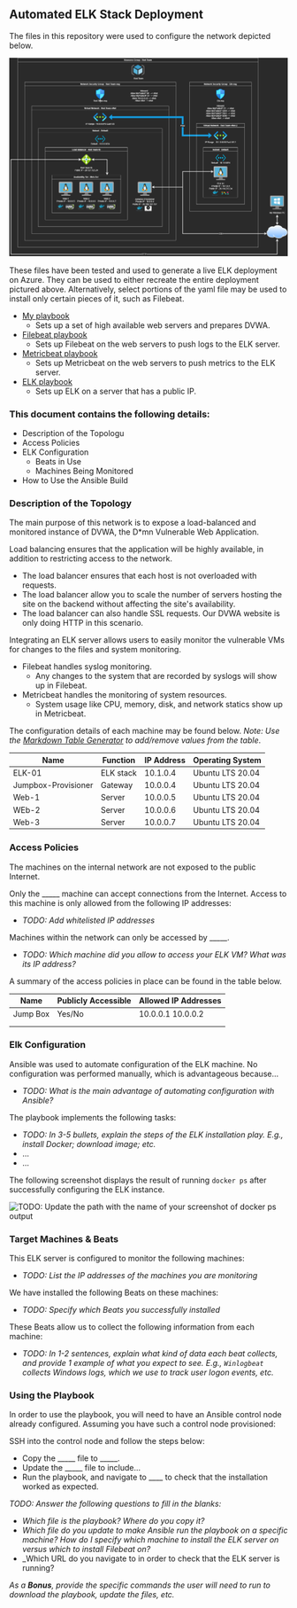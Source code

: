 ## Automated ELK Stack Deployment

The files in this repository were used to configure the network depicted below.

![Unit 13 Diagram](Diagrams/Unit-13-Diagram.png "Unit 13 Diagram")

These files have been tested and used to generate a live ELK deployment on Azure. They can be used to either recreate the entire deployment pictured above. Alternatively, select portions of the yaml file may be used to install only certain pieces of it, such as Filebeat.

  - [My playbook](/Ansible/my-playbook.yml)
    - Sets up a set of high available web servers and prepares DVWA.
  - [Filebeat playbook](/Ansible/filebeat-playbook.yml)
    - Sets up Filebeat on the web servers to push logs to the ELK server.
  - [Metricbeat playbook](/Ansible/metricbeat-playbook.yml)
    - Sets up Metricbeat on the web servers to push metrics to the ELK server.
  - [ELK playbook](/Ansible/elk-playbook.yml)
    - Sets up ELK on a server that has a public IP.


### This document contains the following details:
- Description of the Topologu
- Access Policies
- ELK Configuration
  - Beats in Use
  - Machines Being Monitored
- How to Use the Ansible Build


### Description of the Topology

The main purpose of this network is to expose a load-balanced and monitored instance of DVWA, the D*mn Vulnerable Web Application.

Load balancing ensures that the application will be highly available, in addition to restricting access to the network.
- The load balancer ensures that each host is not overloaded with requests.
- The load balancer allow you to scale the number of servers hosting the site on the backend without affecting the site's availability. 
- The load balancer can also handle SSL requests. Our DVWA website is only doing HTTP in this scenario.

Integrating an ELK server allows users to easily monitor the vulnerable VMs for changes to the files and system monitoring.
- Filebeat handles syslog monitoring.
  - Any changes to the system that are recorded by syslogs will show up in Filebeat.
- Metricbeat handles the monitoring of system resources.
  - System usage like CPU, memory, disk, and network statics show up in Metricbeat.

The configuration details of each machine may be found below.
_Note: Use the [Markdown Table Generator](http://www.tablesgenerator.com/markdown_tables) to add/remove values from the table_.

| Name                | Function | IP Address | Operating System |
|---------------------|----------|------------|------------------|
| ELK-01              | ELK stack | 10.1.0.4  | Ubuntu LTS 20.04 |
| Jumpbox-Provisioner | Gateway  | 10.0.0.4   | Ubuntu LTS 20.04 |
| Web-1               | Server   | 10.0.0.5   | Ubuntu LTS 20.04 |
| WEb-2               | Server   | 10.0.0.6   | Ubuntu LTS 20.04 |
| Web-3               | Server   | 10.0.0.7   | Ubuntu LTS 20.04 |


### Access Policies

The machines on the internal network are not exposed to the public Internet. 

Only the _____ machine can accept connections from the Internet. Access to this machine is only allowed from the following IP addresses:
- _TODO: Add whitelisted IP addresses_

Machines within the network can only be accessed by _____.
- _TODO: Which machine did you allow to access your ELK VM? What was its IP address?_

A summary of the access policies in place can be found in the table below.

| Name     | Publicly Accessible | Allowed IP Addresses |
|----------|---------------------|----------------------|
| Jump Box | Yes/No              | 10.0.0.1 10.0.0.2    |
|          |                     |                      |
|          |                     |                      |


### Elk Configuration

Ansible was used to automate configuration of the ELK machine. No configuration was performed manually, which is advantageous because...
- _TODO: What is the main advantage of automating configuration with Ansible?_

The playbook implements the following tasks:
- _TODO: In 3-5 bullets, explain the steps of the ELK installation play. E.g., install Docker; download image; etc._
- ...
- ...

The following screenshot displays the result of running `docker ps` after successfully configuring the ELK instance.

![TODO: Update the path with the name of your screenshot of docker ps output](Images/docker_ps_output.png)


### Target Machines & Beats
This ELK server is configured to monitor the following machines:
- _TODO: List the IP addresses of the machines you are monitoring_

We have installed the following Beats on these machines:
- _TODO: Specify which Beats you successfully installed_

These Beats allow us to collect the following information from each machine:
- _TODO: In 1-2 sentences, explain what kind of data each beat collects, and provide 1 example of what you expect to see. E.g., `Winlogbeat` collects Windows logs, which we use to track user logon events, etc._


### Using the Playbook
In order to use the playbook, you will need to have an Ansible control node already configured. Assuming you have such a control node provisioned: 

SSH into the control node and follow the steps below:
- Copy the _____ file to _____.
- Update the _____ file to include...
- Run the playbook, and navigate to ____ to check that the installation worked as expected.

_TODO: Answer the following questions to fill in the blanks:_
- _Which file is the playbook? Where do you copy it?_
- _Which file do you update to make Ansible run the playbook on a specific machine? How do I specify which machine to install the ELK server on versus which to install Filebeat on?_
- _Which URL do you navigate to in order to check that the ELK server is running?

_As a **Bonus**, provide the specific commands the user will need to run to download the playbook, update the files, etc._
